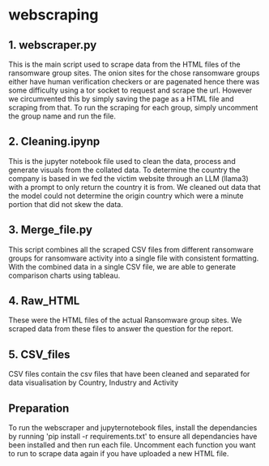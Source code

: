 # webscraping
## 1. webscraper.py
This is the main script used to scrape data from the HTML files of the ransomware group sites. The onion sites for the chose ransomware groups either have human verification checkers or are pagenated hence there was some difficulty using a tor socket to request and scrape the url. However we circumvented this by simply saving the page as a HTML file and scraping from that. To run the scraping for each group, simply uncomment the group name and run the file. 

## 2. Cleaning.ipynp
This is the jupyter notebook file used to clean the data, process and generate visuals from the collated data. To determine the country the company is based in we fed the victim website through an LLM (llama3) with a prompt to only return the country it is from. We cleaned out data that the model could not determine the origin country which were a minute portion that did not skew the data.

## 3. Merge_file.py
This script combines all the scraped CSV files from different ransomware groups for ransomware activity into a single file with consistent formatting. With the combined data in a single CSV file, we are able to generate comparison charts using tableau.

## 4. Raw_HTML
These were the HTML files of the actual Ransomware group sites. We scraped data from these files to answer the question for the report.

## 5. CSV_files
CSV files contain the csv files that have been cleaned and separated for data visualisation by Country, Industry and Activity

## Preparation
To run the webscraper and jupyternotebook files, install the dependancies by running 'pip install -r requirements.txt' to ensure all dependancies have been installed and then run each file. Uncomment each function you want to run to scrape data again if you have uploaded a new HTML file.
